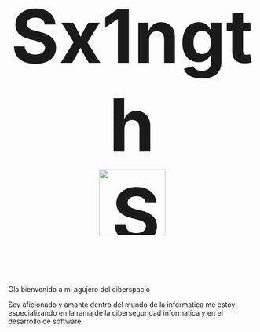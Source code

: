 <h1 align="center" style="font-size: 150px; font-weight: bold;">
  Sx1ngth <br>
  <img src="https://badgespotify.onrender.com/badge.svg?nocache=12345" alt="Spotify Badge" width="135">
</h1>
Ola bienvenido a mi agujero del ciberspacio

Soy aficionado y amante dentro del mundo de la informatica
me estoy especializando en la rama de la ciberseguridad informatica y en
el desarrollo de software.
















<!--<img src="https://badgespotify.onrender.com/badge.svg?nocache=<?= time() ?>" width="150" height="25" />-->




<!--
**Sx1ngthD4ck3r/sx1ngthD4ck3r** is a ✨ _special_ ✨ repository because its `README.md` (this file) appears on your GitHub profile.

Here are some ideas to get you started:

- 🔭 I’m currently working on ...
- 🌱 I’m currently learning ...
- 👯 I’m looking to collaborate on ...
- 🤔 I’m looking for help with ...
- 💬 Ask me about ...
- 📫 How to reach me: ...
- 😄 Pronouns: ...
- ⚡ Fun fact: ...
-->

